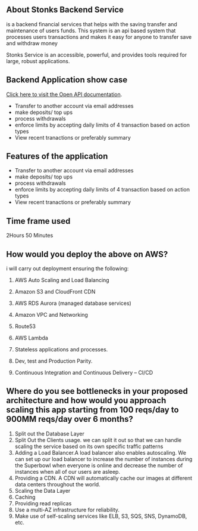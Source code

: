 ## About Stonks Backend Service

 is a backend financial services that helps with the saving transfer and maintenance of users funds. This system is an api based system that processes users transactions and makes it easy for anyone to transfer save and withdraw money

Stonks Service is an accessible, powerful, and provides tools required for large, robust applications.

## Backend Application show case

[Click here to visit the Open API documentation](http://stonks-finance.herokuapp.com/api/docs).

- Transfer to another account via email addresses
- make deposits/ top ups
- process withdrawals
- enforce limits by accepting daily limits of 4 transaction based on action types
- View recent tranactions or preferably summary

## Features of the application

- Transfer to another account via email addresses
- make deposits/ top ups
- process withdrawals
- enforce limits by accepting daily limits of 4 transaction based on action types
- View recent tranactions or preferably summary

## Time frame used

2Hours 50 Minutes


## How would you deploy the above on AWS?

i will carry out deployment ensuring the following:

1. AWS Auto Scaling and Load Balancing

2. Amazon S3 and CloudFront CDN

3. AWS RDS Aurora (managed database services)

4. Amazon VPC and Networking

5. Route53

6. AWS Lambda

7. Stateless applications and processes.

8. Dev, test and Production Parity.

9. Continuous Integration and Continuous Delivery – CI/CD


## Where do you see bottlenecks in your proposed architecture and how would you approach scaling this app starting from 100 reqs/day to 900MM reqs/day over 6 months?

1. Split out the Database Layer
2. Split Out the Clients usage. we can split it out so that we can handle scaling the service based on its own specific traffic patterns
3. Adding a Load Balancer.A load balancer also enables autoscaling. We can set up our load balancer to increase the number of instances during the Superbowl when everyone is online and decrease the number of instances when all of our users are asleep.
4. Providing a CDN. A CDN will automatically cache our images at different data centers throughout the world.
5. Scaling the Data Layer
6. Caching
7. Providing read replicas
8. Use a multi-AZ infrastructure for reliability.
9. Make use of self-scaling services like ELB, S3, SQS, SNS, DynamoDB, etc.



